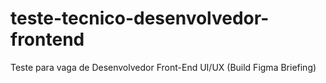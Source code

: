 # teste-tecnico-desenvolvedor-frontend
Teste para vaga de Desenvolvedor Front-End UI/UX (Build Figma Briefing)
